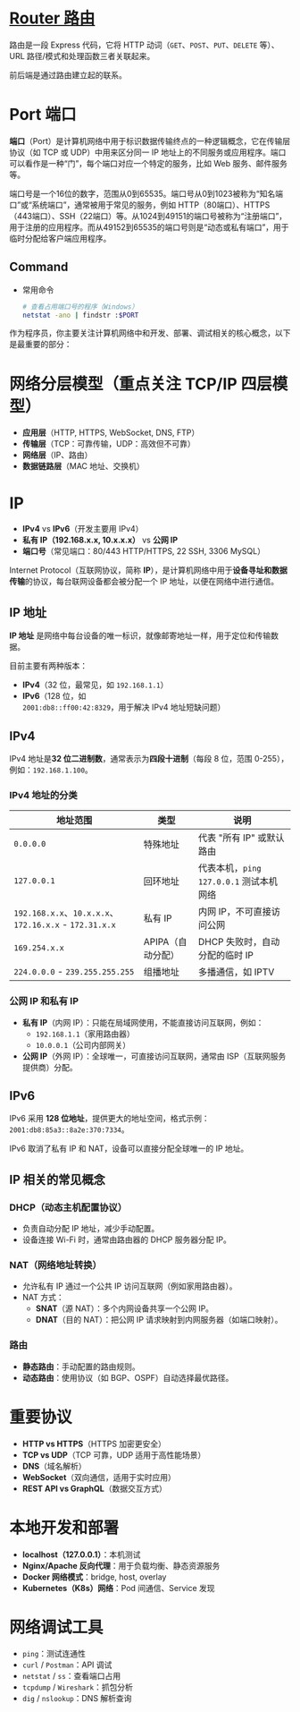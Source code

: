 # [Router 路由](https://developer.mozilla.org/zh-CN/docs/Learn/Server-side/Express_Nodejs/routes)

路由是一段 Express 代码，它将 HTTP 动词（`GET`、`POST`、`PUT`、`DELETE` 等）、URL 路径/模式和处理函数三者关联起来。

前后端是通过路由建立起的联系。

# Port 端口

**端口**（Port）是计算机网络中用于标识数据传输终点的一种逻辑概念，它在传输层协议（如 TCP 或 UDP）中用来区分同一 IP 地址上的不同服务或应用程序。端口可以看作是一种“门”，每个端口对应一个特定的服务，比如 Web 服务、邮件服务等。

端口号是一个16位的数字，范围从0到65535。端口号从0到1023被称为“知名端口”或“系统端口”，通常被用于常见的服务，例如 HTTP（80端口）、HTTPS（443端口）、SSH（22端口）等。从1024到49151的端口号被称为“注册端口”，用于注册的应用程序。而从49152到65535的端口号则是“动态或私有端口”，用于临时分配给客户端应用程序。

## Command

- 常用命令

    ```bash
    # 查看占用端口号的程序（Windows）
    netstat -ano | findstr :$PORT
    ```

作为程序员，你主要关注计算机网络中和开发、部署、调试相关的核心概念，以下是最重要的部分：

# 网络分层模型（重点关注 TCP/IP 四层模型）

- **应用层**（HTTP, HTTPS, WebSocket, DNS, FTP）
- **传输层**（TCP：可靠传输，UDP：高效但不可靠）
- **网络层**（IP、路由）
- **数据链路层**（MAC 地址、交换机）

# IP

- **IPv4** vs **IPv6**（开发主要用 IPv4）
- **私有 IP（192.168.x.x, 10.x.x.x）** vs **公网 IP**
- **端口号**（常见端口：80/443 HTTP/HTTPS, 22 SSH, 3306 MySQL）

Internet Protocol（互联网协议，简称 **IP**），是计算机网络中用于**设备寻址和数据传输**的协议，每台联网设备都会被分配一个 IP 地址，以便在网络中进行通信。

## IP 地址

**IP 地址** 是网络中每台设备的唯一标识，就像邮寄地址一样，用于定位和传输数据。

目前主要有两种版本：

- **IPv4**（32 位，最常见，如 `192.168.1.1`）
- **IPv6**（128 位，如 `2001:db8::ff00:42:8329`，用于解决 IPv4 地址短缺问题）

## IPv4

IPv4 地址是**32 位二进制数**，通常表示为**四段十进制**（每段 8 位，范围 0-255），例如：`192.168.1.100`。

### IPv4 地址的分类

| 地址范围                                               | 类型              | 说明                                    |
| ------------------------------------------------------ | ----------------- | --------------------------------------- |
| `0.0.0.0`                                              | 特殊地址          | 代表 "所有 IP" 或默认路由               |
| `127.0.0.1`                                            | 回环地址          | 代表本机，`ping 127.0.0.1` 测试本机网络 |
| `192.168.x.x`、`10.x.x.x`、`172.16.x.x` - `172.31.x.x` | 私有 IP           | 内网 IP，不可直接访问公网               |
| `169.254.x.x`                                          | APIPA（自动分配） | DHCP 失败时，自动分配的临时 IP          |
| `224.0.0.0` - `239.255.255.255`                        | 组播地址          | 多播通信，如 IPTV                       |

### 公网 IP 和私有 IP

- **私有 IP**（内网 IP）：只能在局域网使用，不能直接访问互联网，例如：
    - `192.168.1.1`（家用路由器）
    - `10.0.0.1`（公司内部网关）
- **公网 IP**（外网 IP）：全球唯一，可直接访问互联网，通常由 ISP（互联网服务提供商）分配。

## IPv6

IPv6 采用 **128 位地址**，提供更大的地址空间，格式示例：`2001:db8:85a3::8a2e:370:7334`。

IPv6 取消了私有 IP 和 NAT，设备可以直接分配全球唯一的 IP 地址。

##  IP 相关的常见概念

### DHCP（动态主机配置协议）

- 负责自动分配 IP 地址，减少手动配置。
- 设备连接 Wi-Fi 时，通常由路由器的 DHCP 服务器分配 IP。

### NAT（网络地址转换）

- 允许私有 IP 通过一个公共 IP 访问互联网（例如家用路由器）。
- NAT 方式：
    - **SNAT**（源 NAT）：多个内网设备共享一个公网 IP。
    - **DNAT**（目的 NAT）：把公网 IP 请求映射到内网服务器（如端口映射）。

### 路由

- **静态路由**：手动配置的路由规则。
- **动态路由**：使用协议（如 BGP、OSPF）自动选择最优路径。

# 重要协议

- **HTTP vs HTTPS**（HTTPS 加密更安全）
- **TCP vs UDP**（TCP 可靠，UDP 适用于高性能场景）
- **DNS**（域名解析）
- **WebSocket**（双向通信，适用于实时应用）
- **REST API vs GraphQL**（数据交互方式）

# 本地开发和部署

- **localhost（127.0.0.1）**：本机测试
- **Nginx/Apache 反向代理**：用于负载均衡、静态资源服务
- **Docker 网络模式**：bridge, host, overlay
- **Kubernetes（K8s）网络**：Pod 间通信、Service 发现

# 网络调试工具

- `ping`：测试连通性
- `curl` / `Postman`：API 调试
- `netstat` / `ss`：查看端口占用
- `tcpdump` / `Wireshark`：抓包分析
- `dig` / `nslookup`：DNS 解析查询